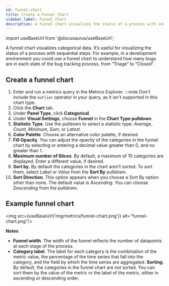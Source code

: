 ```yaml
---
id: funnel-chart
title: Create a Funnel Chart
sidebar_label: Funnel Chart
description: A funnel chart visualizes the status of a process with sequential steps.
---
```


import useBaseUrl from '@docusaurus/useBaseUrl';

A funnel chart visualizes categorical data. It’s useful for visualizing the status of a process with sequential steps. For example, in a development environment you could use a funnel chart to understand how many bugs are in each state of the bug tracking process, from “Triage” to “Closed”.

## Create a funnel chart

1. Enter and run a metrics query in the Metrics Explorer.
   :::note
   Don't include the `outlier` operator in your query, as it isn't supported in this chart type.
1. Click the **Chart** tab.
1. Under **Panel Type**, click **Categorical**.
1. Under **Visual Settings**, choose **Funnel** in the **Chart Type pulldown**.
1. **Statistic Type**. Use the pulldown to select a statistic type: *Average*, *Count*, *Minimum*, *Sum*, or *Latest*.
1. **Color Palette**. Choose an alternative color palette, if desired.
1. **Fill Opacity**. You can adjust the opacity of the categories in the funnel chart by selecting or entering a decimal value greater than 0, and no greater than 1.
1. **Maximum number of Slices**. By default, a maximum of 10 categories are displayed. Enter a different value, if desired.
1. **Sort by**. By default the categories in the chart aren’t sorted. To sort them, select *Label* or *Value* from the **Sort By** pulldown.
1. **Sort Direction**. This option appears when you choose a Sort By option other than none. The default value is *Ascending*. You can choose *Descending* from the pulldown.

## Example funnel chart

<img src={useBaseUrl('img/metrics/funnel-chart.png')} alt="funnel-chart.png"/>

**Notes**

* **Funnel width**. The width of the funnel reflects the number of datapoints at each stage of the process.
* **Category label**. The label for each category is the combination of the metric value, the percentage of the time series that fall into the category, and the field by which the time series are aggregated.
**Sorting**. By default, the categories in the funnel chart are not sorted. You can sort them by the value of the metric or the label of the metric, either in ascending or descending order.
